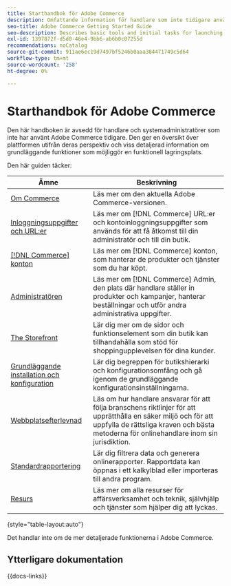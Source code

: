 ```yaml
---
title: Starthandbok för Adobe Commerce
description: Omfattande information för handlare som inte tidigare använt Adobe Commerce.
seo-title: Adobe Commerce Getting Started Guide
seo-description: Describes basic tools and initial tasks for launching an Adobe Commerce or Magento Open Source store.
exl-id: 1397872f-d5d0-46e4-9bb6-ab6b0c07255d
recommendations: noCatalog
source-git-commit: 911ae6ec19d7497bf5246b0aaa384471749c5d64
workflow-type: tm+mt
source-wordcount: '258'
ht-degree: 0%

---
```


# Starthandbok för Adobe Commerce

Den här handboken är avsedd för handlare och systemadministratörer som inte har använt Adobe Commerce tidigare. Den ger en översikt över plattformen utifrån deras perspektiv och viss detaljerad information om grundläggande funktioner som möjliggör en funktionell lagringsplats.

Den här guiden täcker:

| Ämne | Beskrivning |
| ------- | ----------- |
| [Om Commerce](about.md) | Läs mer om den aktuella Adobe Commerce-versionen. |
| [Inloggningsuppgifter och URL:er](login-urls.md) | Läs mer om [!DNL Commerce] URL:er och kontoinloggningsuppgifter som används för att få åtkomst till din administratör och till din butik. |
| [[!DNL Commerce] konton](commerce-account-create.md) | Läs mer om [!DNL Commerce] konton, som hanterar de produkter och tjänster som du har köpt. |
| [Administratören](admin.md) | Läs mer om [!DNL Commerce] Admin, den plats där handlare ställer in produkter och kampanjer, hanterar beställningar och utför andra administrativa uppgifter. |
| [The Storefront](storefront.md) | Lär dig mer om de sidor och funktionselement som din butik kan tillhandahålla som stöd för shoppingupplevelsen för dina kunder. |
| [Grundläggande installation och konfiguration](websites-stores-views.md) | Lär dig begreppen för butikshierarki och konfigurationsomfång och gå igenom de grundläggande konfigurationsinställningarna. |
| [Webbplatsefterlevnad](privacy-policy.md) | Läs om hur handlare ansvarar för att följa branschens riktlinjer för att upprätthålla en säker miljö och för att uppfylla de rättsliga kraven och bästa metoderna för onlinehandlare inom sin jurisdiktion. |
| [Standardrapportering](reports-menu.md) | Lär dig filtrera data och generera onlinerapporter. Rapportdata kan öppnas i ett kalkylblad eller importeras till andra program. |
| [Resurs](resources.md) | Läs mer om alla resurser för affärsverksamhet och teknik, självhjälp och tjänster som hjälper dig att lyckas. |

{style="table-layout:auto"}

Det handlar inte om de mer detaljerade funktionerna i Adobe Commerce.

## Ytterligare dokumentation

{{docs-links}}
